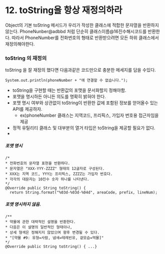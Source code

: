 # 12. toString을 항상 재정의하라

Object의 기본 toString 메서드가 우리가 작성한 클래스에 적합한 문자열을 반환하지 않는다.
PhoneNunber@adbbd 처럼 단순히 클래스이름@16진수해시코드를 반환한다.
따라서 PhoneNumber를 전화번호의 형태로 반환받으려면 모든 하위 클래스에서 재정의해야한다.

### toString 의 재정의
toString 을 잘 재정의 했다면 다음과같은 코드만으로 충분한 메세지를 담을 수있다.
```
System.out.println(phoneNumber + "에 연결할 수 없습니다.");
```

 - toString을 구현할 때는 반환값의 포맷을 문서화할지 정해야함.
 - 포맷을 명시하든 아니든 의도를 명확히 밝혀야 한다.
 - 포맷 명시 여부와 상관없이 toString이 반환한 값에 포함된 정보를 얻어올수 있는 API를 제공하자.
    * ex)phoneNumber 클래스는 지역코드, 프리픽스, 가입자 번호용 접근자임을 제공
 - 정적 유틸리티 클래스 및 대부분의 열거 타입은 toString을 제공할 필요가 없다.
 - 
##### 포맷 명시
```
/*
* 전화번호의 문자열 표현을 반환하다.
* 문자열은 "XXX-YYY-ZZZZ" 형태의 12글자로 구성된다.
* XXX는 지역 코드, YYY는 프리픽스, ZZZZ는 가입자 번호다.
* 각각의 대문자는 10진수 숫자 하나를 나타낸다.
*/
@Override public String toString() {
  return String.format("%03d-%03d-%04d", areaCode, prefix, lineNum);
```

##### 포맷 명시하지 않음.

```
/**
* 약물에 관한 대략적인 설명을 반환한다.
* 다음은 이 설명의 일반적인 형태이나,
* 상세 형색은 정해지지 않았으며 향후 변경될 수 있다.
* "[약물 #9: 유형=사람, 냄새=테레빈유, 겉모습=먹물]"
*/
@Override public String toString() { ...}
```